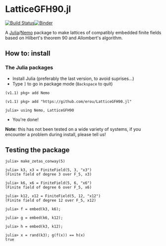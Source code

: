 # LatticeGFH90.jl
[![Build Status](https://travis-ci.org/erou/LatticeGFH90.jl.svg?branch=master)](https://travis-ci.org/erou/LatticeGFH90.jl)[![Binder](https://mybinder.org/badge_logo.svg)](https://mybinder.org/v2/gh/erou/gfh90-binder/master?filepath=GFH90-demo.ipynb)

A [Julia](https://julialang.org/)/[Nemo](http://nemocas.org/) package to make lattices of compatibly embedded finite fields
based on Hilbert's theorem 90 and Allombert's algorithm.

## How to: install

### The Julia packages

- Install Julia (preferably the last version, to avoid suprises...)
- Type `]` to go in package mode (`Backspace` to quit)

```
(v1.1) pkg> add Nemo

(v1.1) pkg> add "https://github.com/erou/LatticeGFH90.jl"

julia> using Nemo, LatticeGFH90
```

- You're done!

**Note:** this has not been tested on a wide variety of systems, if you
encounter a problem during install, please tell us!

## Testing the package

```
julia> make_zetas_conway(5)

julia> k3, x3 = FiniteField(5, 3, "x3")
(Finite field of degree 3 over F_5, x3)

julia> k6, x6 = FiniteField(5, 6, "x6")
(Finite field of degree 6 over F_5, x6)

julia> k12, x12 = FiniteField(5, 12, "x12")
(Finite field of degree 12 over F_5, x12)

julia> f = embed(k3, k6);

julia> g = embed(k6, k12);

julia> h = embed(k3, k12);

julia> x = rand(k3); g(f(x)) == h(x)
true
```
